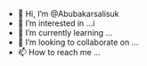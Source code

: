 - 👋 Hi, I’m @Abubakarsalisuk
- 👀 I’m interested in ...i
- 🌱 I’m currently learning ...
- 💞️ I’m looking to collaborate on ...
- 📫 How to reach me ...

<!---
Abubakarsalisuk/Abubakarsalisuk is a ✨ special ✨ repository because its `README.md` (this file) appears on your GitHub profile.
You can click the Preview link to take a look at your changes.
--->
